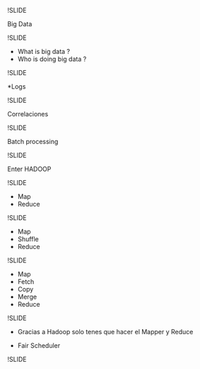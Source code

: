 !SLIDE

Big Data

!SLIDE

* What is big data ?
* Who is doing big data ?

!SLIDE

*Logs

!SLIDE

Correlaciones

!SLIDE

Batch processing

!SLIDE

Enter HADOOP

!SLIDE

* Map
* Reduce

!SLIDE

* Map
* Shuffle
* Reduce

!SLIDE

* Map
* Fetch
* Copy
* Merge
* Reduce

!SLIDE

* Gracias a Hadoop solo tenes que hacer el
Mapper y Reduce

* Fair Scheduler

!SLIDE


